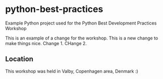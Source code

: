 # python-best-practices
Example Python project used for the Python Best Development Practices Workshop 

This is an example of a change for the workshop. This is a new change to make things nice.
Change 1.
CHange 2.

## Location
This workshop was held in Valby, Copenhagen area, Denmark :)
